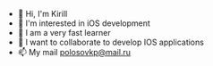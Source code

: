 - 👋 Hi, I'm Kirill
- 👀 I'm interested in iOS development
- 🌱 I am a very fast learner
- 💞️ I want to collaborate to develop IOS applications
- 📫 My mail polosovkp@mail.ru

<!---
Kirillkp/Kirillkp is a ✨ special ✨ repository because its `README.md` (this file) appears on your GitHub profile.
You can click the Preview link to take a look at your changes.
--->
